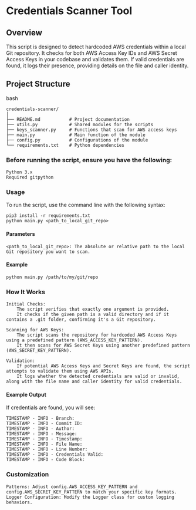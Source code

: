 # Credentials Scanner Tool

## Overview

This script is designed to detect hardcoded AWS credentials within a local Git repository. It checks for both AWS Access Key IDs and AWS Secret Access Keys in your codebase and validates them. If valid credentials are found, it logs their presence, providing details on the file and caller identity.

## Project Structure

bash

    credentials-scanner/
    │
    ├── README.md           # Project documentation
    ├── utils.py            # Shared modules for the scripts
    ├── keys_scanner.py     # Functions that scan for AWS access keys
    ├── main.py             # Main function of the module
    ├── config.py           # Configurations of the module
    └── requirements.txt    # Python dependencies

### Before running the script, ensure you have the following:

    Python 3.x
    Required gitpython

### Usage

To run the script, use the command line with the following syntax:

    pip3 install -r requirements.txt
    python main.py <path_to_local_git_repo>

#### Parameters

    <path_to_local_git_repo>: The absolute or relative path to the local Git repository you want to scan.

#### Example

    python main.py /path/to/my/git/repo

### How It Works

    Initial Checks:
        The script verifies that exactly one argument is provided.
        It checks if the given path is a valid directory and if it contains a .git folder, confirming it's a Git repository.

    Scanning for AWS Keys:
        The script scans the repository for hardcoded AWS Access Keys using a predefined pattern (AWS_ACCESS_KEY_PATTERN).
        It then scans for AWS Secret Keys using another predefined pattern (AWS_SECRET_KEY_PATTERN).

    Validation:
        If potential AWS Access Keys and Secret Keys are found, the script attempts to validate them using AWS APIs.
        It logs whether the detected credentials are valid or invalid, along with the file name and caller identity for valid credentials.


#### Example Output

If credentials are found, you will see:

    TIMESTAMP - INFO - Branch: 
    TIMESTAMP - INFO - Commit ID: 
    TIMESTAMP - INFO - Author: 
    TIMESTAMP - INFO - Message: 
    TIMESTAMP - INFO - Timestamp: 
    TIMESTAMP - INFO - File Name: 
    TIMESTAMP - INFO - Line Number: 
    TIMESTAMP - INFO - Credentials Valid: 
    TIMESTAMP - INFO - Code Block:


### Customization

    Patterns: Adjust config.AWS_ACCESS_KEY_PATTERN and config.AWS_SECRET_KEY_PATTERN to match your specific key formats.
    Logger Configuration: Modify the Logger class for custom logging behaviors.